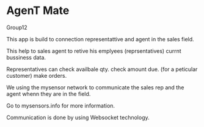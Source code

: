 AgenT Mate
===============

Group12


This app is build to connection representattive and agent in the sales field.

This help to sales agent to retive his emplyees (reprsentatives)  currnt bussiness data.

Representatives can
          check availbale qty.
          check amount due. (for a peticular customer)
          make orders.

We using the mysensor network to communicate the sales rep and the agent whenn they are in the field.

Go to mysensors.info for more information.

Communication is done by using Websocket technology.
